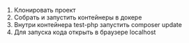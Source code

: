 1. Клонировать проект
2. Собрать и запустить контейнеры в докере
3. Внутри контейнера test-php запустить composer update
4. Для запуска кода открыть в браузере localhost


